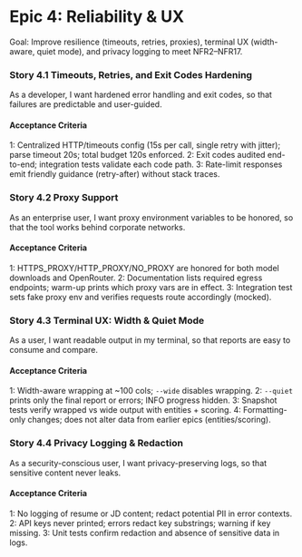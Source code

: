 # Epic 4: Reliability & UX

Goal: Improve resilience (timeouts, retries, proxies), terminal UX (width-aware, quiet mode), and privacy logging to meet NFR2–NFR17.

### Story 4.1 Timeouts, Retries, and Exit Codes Hardening
As a developer,
I want hardened error handling and exit codes,
so that failures are predictable and user-guided.

#### Acceptance Criteria
1: Centralized HTTP/timeouts config (15s per call, single retry with jitter); parse timeout 20s; total budget 120s enforced.
2: Exit codes audited end-to-end; integration tests validate each code path.
3: Rate-limit responses emit friendly guidance (retry-after) without stack traces.

### Story 4.2 Proxy Support
As an enterprise user,
I want proxy environment variables to be honored,
so that the tool works behind corporate networks.

#### Acceptance Criteria
1: HTTPS_PROXY/HTTP_PROXY/NO_PROXY are honored for both model downloads and OpenRouter.
2: Documentation lists required egress endpoints; warm-up prints which proxy vars are in effect.
3: Integration test sets fake proxy env and verifies requests route accordingly (mocked).

### Story 4.3 Terminal UX: Width & Quiet Mode
As a user,
I want readable output in my terminal,
so that reports are easy to consume and compare.

#### Acceptance Criteria
1: Width-aware wrapping at ~100 cols; `--wide` disables wrapping.
2: `--quiet` prints only the final report or errors; INFO progress hidden.
3: Snapshot tests verify wrapped vs wide output with entities + scoring.
4: Formatting-only changes; does not alter data from earlier epics (entities/scoring).

### Story 4.4 Privacy Logging & Redaction
As a security-conscious user,
I want privacy-preserving logs,
so that sensitive content never leaks.

#### Acceptance Criteria
1: No logging of resume or JD content; redact potential PII in error contexts.
2: API keys never printed; errors redact key substrings; warning if key missing.
3: Unit tests confirm redaction and absence of sensitive data in logs.
